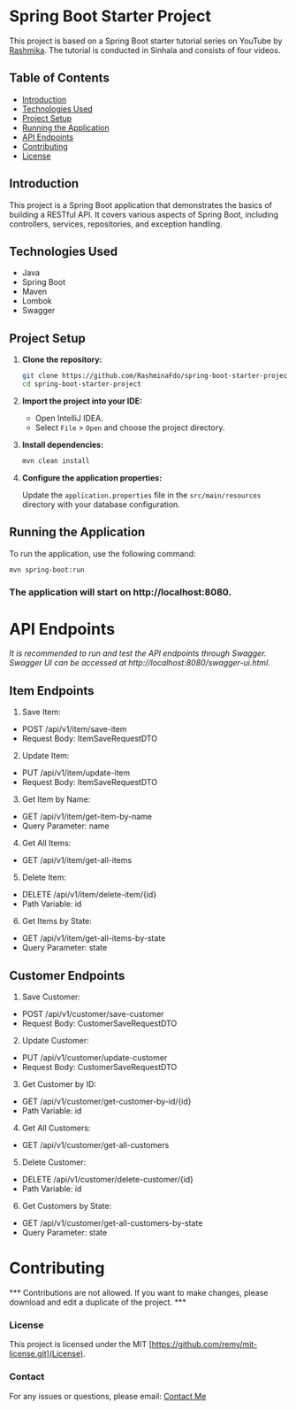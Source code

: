 # Spring Boot Starter Project

This project is based on a Spring Boot starter tutorial series on YouTube by [Rashmika](https://github.com/Rashmika523/). The tutorial is conducted in Sinhala and consists of four videos.

## Table of Contents

- [Introduction](#introduction)
- [Technologies Used](#technologies-used)
- [Project Setup](#project-setup)
- [Running the Application](#running-the-application)
- [API Endpoints](#api-endpoints)
- [Contributing](#contributing)
- [License](#license)

## Introduction

This project is a Spring Boot application that demonstrates the basics of building a RESTful API. It covers various aspects of Spring Boot, including controllers, services, repositories, and exception handling.

## Technologies Used

- Java
- Spring Boot
- Maven
- Lombok
- Swagger

## Project Setup

1. **Clone the repository:**

    ```bash
    git clone https://github.com/RashminaFdo/spring-boot-starter-project.git
    cd spring-boot-starter-project
    ```

2. **Import the project into your IDE:**

    - Open IntelliJ IDEA.
    - Select `File` > `Open` and choose the project directory.

3. **Install dependencies:**

    ```bash
    mvn clean install
    ```

4. **Configure the application properties:**

    Update the `application.properties` file in the `src/main/resources` directory with your database configuration.

## Running the Application

To run the application, use the following command:

```bash
mvn spring-boot:run
```
### The application will start on http://localhost:8080.  

# API Endpoints
_It is recommended to run and test the API endpoints through Swagger. Swagger UI can be accessed at http://localhost:8080/swagger-ui.html._  

## Item Endpoints
1. Save Item:  
  - POST /api/v1/item/save-item
  - Request Body: ItemSaveRequestDTO
2. Update Item:  
  - PUT /api/v1/item/update-item
  - Request Body: ItemSaveRequestDTO
3. Get Item by Name:  
  - GET /api/v1/item/get-item-by-name
  - Query Parameter: name
4. Get All Items:  
  - GET /api/v1/item/get-all-items
5. Delete Item:  
  - DELETE /api/v1/item/delete-item/{id}
  - Path Variable: id
6. Get Items by State:  
  - GET /api/v1/item/get-all-items-by-state
  - Query Parameter: state

    
## Customer Endpoints
1. Save Customer:  
  - POST /api/v1/customer/save-customer
  - Request Body: CustomerSaveRequestDTO
2. Update Customer:  
  - PUT /api/v1/customer/update-customer
  - Request Body: CustomerSaveRequestDTO
3. Get Customer by ID:  
  - GET /api/v1/customer/get-customer-by-id/{id}
  - Path Variable: id
4. Get All Customers:  
  - GET /api/v1/customer/get-all-customers
5. Delete Customer:  
  - DELETE /api/v1/customer/delete-customer/{id}
  - Path Variable: id
6. Get Customers by State:  
  - GET /api/v1/customer/get-all-customers-by-state
  - Query Parameter: state
# Contributing
*** Contributions are not allowed. If you want to make changes, please download and edit a duplicate of the project. ***
### License
This project is licensed under the MIT [https://github.com/remy/mit-license.git](License).
### Contact
For any issues or questions, please email: [Contact Me](mailto:fdo.rashmina@gmail.com?subject=Regarding%20the%20IIT-pos-system-using-Springboot%20repository%20in%20GitHub&body=Type%20your%20question/issue%20here)

